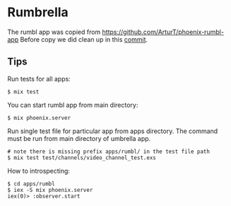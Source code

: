 # Rumbrella

The rumbl app was copied from https://github.com/ArturT/phoenix-rumbl-app
Before copy we did clean up in this [commit](https://github.com/ArturT/phoenix-rumbl-app/commit/35c3394ae93a6dcf667a3da58605f3377be6ad98).


## Tips

Run tests for all apps:

    $ mix test

You can start rumbl app from main directory:

    $ mix phoenix.server

Run single test file for particular app from apps directory. The command must be run from main directory of umbrella app.

    # note there is missing prefix apps/rumbl/ in the test file path
    $ mix test test/channels/video_channel_test.exs

How to introspecting:

    $ cd apps/rumbl
    $ iex -S mix phoenix.server
    iex(0)> :observer.start
